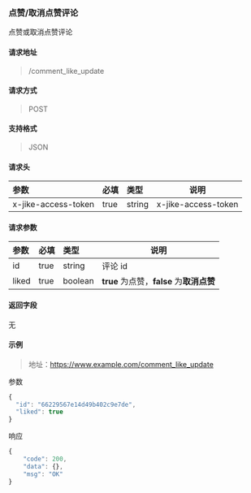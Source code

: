 ### 点赞/取消点赞评论

点赞或取消点赞评论

#### 请求地址

> /comment_like_update

#### 请求方式

> POST

#### 支持格式

> JSON

#### 请求头

| 参数                | 必填 | 类型   | 说明                |
| :------------------ | :--- | :----- | ------------------- |
| x-jike-access-token | true | string | x-jike-access-token |

#### 请求参数

| 参数  | 必填 | 类型    | 说明                                      |
| :---- | :--- | :------ | ----------------------------------------- |
| id    | true | string  | 评论 id                                   |
| liked | true | boolean | **true** 为点赞，**false** 为**取消点赞** |

#### 返回字段

无


#### 示例

> 地址：https://www.example.com/comment_like_update

参数

```javascript
{
  "id": "66229567e14d49b402c9e7de",
  "liked": true
}
```

响应

```javascript
{
    "code": 200,
    "data": {},
    "msg": "OK"
}
```